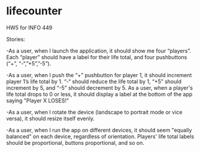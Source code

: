 # lifecounter
HW5 for INFO 449

Stories:

-As a user, when I launch the application, it should show me four “players”. Each “player” should have a label for their life total, and four pushbuttons (“+”, “-“,”+5”,”-5”).

-As a user, when I push the “+” pushbutton for player 1, it should increment player 1’s life total by 1. “-“ should reduce the life total by 1, “+5” should increment by 5, and “-5” should decrement by 5.
As a user, when a player's life total drops to 0 or less, it should display a label at the bottom of the app saying "Player X LOSES!"

-As a user, when I rotate the device (landscape to portrait mode or vice versa), it should resize itself evenly.

-As a user, when I run the app on different devices, it should seem "equally balanced" on each device, regardless of orientation. Players' life total labels should be proportional, buttons proportional, and so on.
